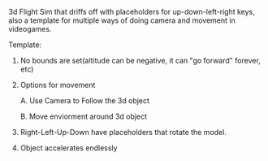 3d Flight Sim that driffs off with placeholders for up-down-left-right keys, also a template for multiple ways of doing camera and movement in videogames.

Template:

1. No bounds are set(altitude can be negative, it can "go forward" forever, etc)
 
2. Options for movement
   
   A. Use Camera to Follow the 3d object
 
   B. Move enviorment around 3d object

4. Right-Left-Up-Down have placeholders that rotate the model.

5. Object accelerates endlessly
